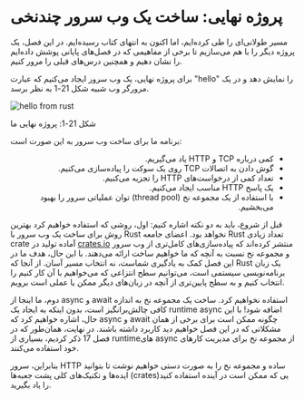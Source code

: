 # پروژه نهایی: ساخت یک وب سرور چندنخی

مسیر طولانی‌ای را طی کرده‌ایم، اما اکنون به انتهای کتاب رسیده‌ایم. در این فصل، یک پروژه دیگر را با هم می‌سازیم تا برخی از مفاهیمی که در فصل‌های پایانی پوشش داده‌ایم را نشان دهیم و همچنین درس‌های قبلی را مرور کنیم.

برای پروژه نهایی، یک وب سرور ایجاد می‌کنیم که عبارت "hello" را نمایش دهد و در یک مرورگر وب شبیه شکل 21-1 به نظر برسد.

![hello from rust](img/trpl21-01.png)

<span class="caption">شکل 21-1: پروژه نهایی ما</span>

برنامه ما برای ساخت وب سرور به این صورت است:

<div dir="rtl">
    <ul>
        <li>کمی درباره TCP و HTTP یاد می‌گیریم.</li>
        <li>گوش دادن به اتصالات TCP روی یک سوکت را پیاده‌سازی می‌کنیم.</li>
        <li>تعداد کمی از درخواست‌های HTTP را تجزیه می‌کنیم.</li>
        <li>یک پاسخ HTTP مناسب ایجاد می‌کنیم.</li>
        <li>با استفاده از یک مجموعه نخ (thread pool) توان عملیاتی سرور را بهبود می‌بخشیم.</li>
    </ul>
</div>


قبل از شروع، باید به دو نکته اشاره کنیم: اول، روشی که استفاده خواهیم کرد بهترین روش برای ساخت یک وب سرور با Rust نخواهد بود. اعضای جامعه Rust تعداد زیادی crate آماده تولید در [crates.io](https://crates.io/) منتشر کرده‌اند که پیاده‌سازی‌های کامل‌تری از وب سرور و مجموعه نخ نسبت به آنچه که ما خواهیم ساخت ارائه می‌دهند. با این حال، هدف ما در این فصل کمک به یادگیری شماست، نه انتخاب مسیر آسان. از آنجا که Rust یک زبان برنامه‌نویسی سیستمی است، می‌توانیم سطح انتزاعی که می‌خواهیم با آن کار کنیم را انتخاب کنیم و به سطح پایین‌تری از آنچه در زبان‌های دیگر ممکن یا عملی است برویم.

دوم، ما اینجا از async و await استفاده نخواهیم کرد. ساخت یک مجموعه نخ به اندازه کافی چالش‌برانگیز است، بدون اینکه به ایجاد یک runtime async اضافه شود! با این حال، اشاره خواهیم کرد که async و await چگونه ممکن است برای برخی از همان مشکلاتی که در این فصل خواهیم دید کاربرد داشته باشند. در نهایت، همان‌طور که در فصل 17 ذکر کردیم، بسیاری از runtime‌های async از مجموعه نخ برای مدیریت کارهای خود استفاده می‌کنند.

بنابراین، سرور HTTP ساده و مجموعه نخ را به صورت دستی خواهیم نوشت تا بتوانید ایده‌ها و تکنیک‌های کلی پشت جعبه‌ها (crates)یی که ممکن است در آینده استفاده کنید را یاد بگیرید.

